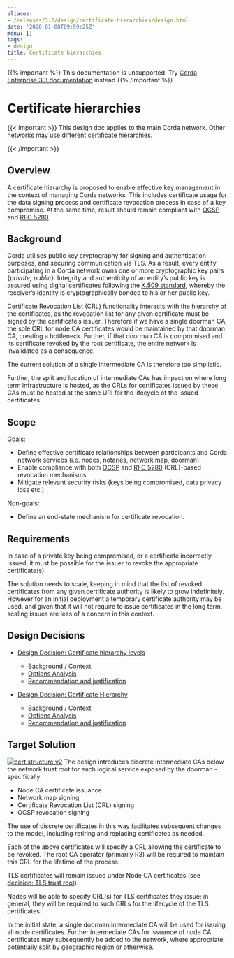 ```yaml
---
aliases:
- /releases/3.2/design/certificate-hierarchies/design.html
date: '2020-01-08T09:59:25Z'
menu: []
tags:
- design
title: Certificate hierarchies
---
```

{{% important %}}
This documentation is unsupported.
Try [Corda Enterprise 3.3 documentation](/docs/corda-enterprise/3.3/_index.md) instead
{{% /important %}}


# Certificate hierarchies


{{< important >}}
This design doc applies to the main Corda network. Other networks may use different certificate hierarchies.


{{< /important >}}


## Overview

A certificate hierarchy is proposed to enable effective key management in the context of managing Corda networks.
This includes certificate usage for the data signing process and certificate revocation process
in case of a key compromise. At the same time, result should remain compliant with
[OCSP](https://en.wikipedia.org/wiki/Online_Certificate_Status_Protocol) and [RFC 5280](https://www.ietf.org/rfc/rfc5280.txt)


## Background

Corda utilises public key cryptography for signing and authentication purposes, and securing communication
via TLS. As a result, every entity participating in a Corda network owns one or more cryptographic key pairs {*private,
public*}. Integrity and authenticity of an entity’s public key is assured using digital certificates following the
[X.509 standard](https://tools.ietf.org/html/rfc5280), whereby the receiver’s identity is cryptographically bonded to
his or her public key.

Certificate Revocation List (CRL) functionality interacts with the hierarchy of the certificates, as the revocation list
for any given certificate must be signed by the certificate’s issuer. Therefore if we have a single doorman CA, the sole
CRL for node CA certificates would be maintained by that doorman CA, creating a bottleneck. Further, if that doorman CA
is compromised and its certificate revoked by the root certificate, the entire network is invalidated as a consequence.

The current solution of a single intermediate CA is therefore too simplistic.

Further, the split and location of intermediate CAs has impact on where long term infrastructure is hosted, as the CRLs
for certificates issued by these CAs must be hosted at the same URI for the lifecycle of the issued certificates.


## Scope

Goals:


* Define effective certificate relationships between participants and Corda network services  (i.e. nodes, notaries, network map, doorman).
* Enable compliance with both [OCSP](https://en.wikipedia.org/wiki/Online_Certificate_Status_Protocol) and [RFC 5280](https://www.ietf.org/rfc/rfc5280.txt) (CRL)-based revocation mechanisms
* Mitigate relevant security risks (keys being compromised, data privacy loss etc.)

Non-goals:


* Define an end-state mechanism for certificate revocation.


## Requirements

In case of a private key being compromised, or a certificate incorrectly issued, it must be possible for the issuer to
revoke the appropriate certificate(s).

The solution needs to scale, keeping in mind that the list of revoked certificates from any given certificate authority
is likely to grow indefinitely. However for an initial deployment a temporary certificate authority may be used, and
given that it will not require to issue certificates in the long term, scaling issues are less of a concern in this
context.


## Design Decisions



* [Design Decision: Certificate hierarchy levels](decisions/levels.md)
    * [Background / Context](decisions/levels.md#background-context)
    * [Options Analysis](decisions/levels.md#options-analysis)
    * [Recommendation and justification](decisions/levels.md#recommendation-and-justification)


* [Design Decision: Certificate Hierarchy](decisions/tls-trust-root.md)
    * [Background / Context](decisions/tls-trust-root.md#background-context)
    * [Options Analysis](decisions/tls-trust-root.md#options-analysis)
    * [Recommendation and justification](decisions/tls-trust-root.md#recommendation-and-justification)






## **Target** Solution

[![cert structure v2](design/certificate-hierarchies/./images/cert_structure_v2.png "cert structure v2")](images/cert_structure_v2.png)
The design introduces discrete intermediate CAs below the network trust root for each logical service exposed by the doorman - specifically:


* Node CA certificate issuance
* Network map signing
* Certificate Revocation List (CRL) signing
* OCSP revocation signing

The use of discrete certificates in this way facilitates subsequent changes to the model, including retiring and replacing certificates as needed.

Each of the above certificates will specify a CRL allowing the certificate to be revoked. The root CA operator
(primarily R3) will be required to maintain this CRL for the lifetime of the process.

TLS certificates will remain issued under Node CA certificates (see [decision: TLS trust
root](decisions/tls-trust-root.md)).

Nodes will be able to specify CRL(s) for TLS certificates they issue; in general, they will be required to such CRLs for
the lifecycle of the TLS certificates.

In the initial state, a single doorman intermediate CA will be used for issuing all node certificates. Further
intermediate CAs for issuance of node CA certificates may subsequently  be added to the network, where appropriate,
potentially split by geographic region or otherwise.

